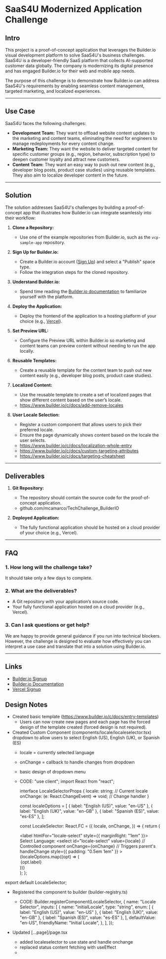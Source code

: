 # SaaS4U Modernized Application Challenge

## Intro

This project is a proof-of-concept application that leverages the Builder.io visual development platform to solve SaaS4U's business challenges. SaaS4U is a developer-friendly SaaS platform that collects AI-supported customer data globally. The company is modernizing its digital presence and has engaged Builder.io for their web and mobile app needs.

The purpose of this challenge is to demonstrate how Builder.io can address SaaS4U's requirements by enabling seamless content management, targeted marketing, and localized experiences.

---

## Use Case

SaaS4U faces the following challenges:

- **Development Team:** They want to offload website content updates to the marketing and content teams, eliminating the need for engineers to manage redeployments for every content change.
- **Marketing Team:** They want the website to deliver targeted content for specific customer groups (e.g., region, behavior, subscription type) to deepen customer loyalty and attract new customers.
- **Content Team:** They want an easy way to push out new content (e.g., developer blog posts, product case studies) using reusable templates. They also aim to localize developer content in the future.

---

## Solution

The solution addresses SaaS4U's challenges by building a proof-of-concept app that illustrates how Builder.io can integrate seamlessly into their workflow:

1. **Clone a Repository:**
   - Use one of the example repositories from Builder.io, such as the `vcp-sample-app` repository.

2. **Sign Up for Builder.io:**
   - Create a Builder.io account ([Sign Up](https://builder.io/signup)) and select a "Publish" space type.
   - Follow the integration steps for the cloned repository.

3. **Understand Builder.io:**
   - Spend time reading the [Builder.io documentation](https://builder.io/docs/) to familiarize yourself with the platform.

4. **Deploy the Application:**
   - Deploy the frontend of the application to a hosting platform of your choice (e.g., [Vercel](https://vercel.com/signup)).

5. **Set Preview URL:**
   - Configure the Preview URL within Builder.io so marketing and content teams can preview content without needing to run the app locally.

6. **Reusable Templates:**
   - Create a reusable template for the content team to push out new content easily (e.g., developer blog posts, product case studies).

7. **Localized Content:**
   - Use the reusable template to create a set of localized pages that show different content based on the user’s locale.
   - https://www.builder.io/c/docs/add-remove-locales
  

8. **User Locale Selection:**
   - Register a custom component that allows users to pick their preferred locale.
   - Ensure the page dynamically shows content based on the locale the user selects.
   - https://www.builder.io/c/docs/localization-whole-entry
   - https://www.builder.io/c/docs/custom-targeting-attributes
   - https://www.builder.io/c/docs/targeting-cheatsheet
---

## Deliverables

1. **Git Repository:**
   - The repository should contain the source code for the proof-of-concept application.
   - github.com/mcamarco/TechChallenge_BuilderIO

2. **Deployed Application:**
   - The fully functional application should be hosted on a cloud provider of your choice (e.g., Vercel).
   

---

## FAQ

### 1. How long will the challenge take?
It should take only a few days to complete.

### 2. What are the deliverables?
- A Git repository with your application’s source code.
- Your fully functional application hosted on a cloud provider (e.g., Vercel).

### 3. Can I ask questions or get help?
We are happy to provide general guidance if you run into technical blockers. However, the challenge is designed to evaluate how effectively you can interpret a use case and translate that into a solution using Builder.io.

--- 

## Links

- [Builder.io Signup](https://builder.io/signup)
- [Builder.io Documentation](https://builder.io/docs)
- [Vercel Signup](https://vercel.com/signup)

## Design Notes
- Created basic template (https://www.builder.io/c/docs/entry-templates)
  - Users can now create new pages and each page has the forced design of the template created (forced design is not required).
- Created Custom Component (components/locale/localeselector.tsx) dropdown to allow users to select English (US), English (UK), or Spanish (ES)
  - locale = currently selected language
  - onChange = callback to handle changes from dropdown
  - basic design of dropdown menu
  - CODE: 
          "use client";
      import React from "react";

      interface LocaleSelectorProps {
        locale: string; // Current locale
        onChange: (e: React.ChangeEvent<HTMLSelectElement>) => void; // Change handler
      }

      const localeOptions = [
        { label: "English (US)", value: "en-US" },
        { label: "English (UK)", value: "en-GB" },
        { label: "Spanish (ES)", value: "es-ES" },
      ];

      const LocaleSelector: React.FC<LocaleSelectorProps> = ({
        locale,
        onChange,
      }) => {
        return (
          <div>
            <label htmlFor="locale-select" style={{ marginRight: "1em" }}>
              Select Language:
            </label>
            <select
              id="locale-select"
              value={locale} // Controlled component
              onChange={onChange} // Triggers parent's handleChange
              style={{ padding: "0.5em 1em" }}
            >
              {localeOptions.map((opt) => (
                <option key={opt.value} value={opt.value}>
                  {opt.label}
                </option>
              ))}
            </select>
          </div>
        );
      };

export default LocaleSelector;
- Registered the component to builder (builder-registry.ts)
  - CODE:
    Builder.registerComponent(LocaleSelector, {
      name: "Locale Selector",
      inputs: [
        {
          name: "initialLocale",
          type: "string",
          enum: [
            { label: "English (US)", value: "en-US" },
            { label: "English (UK)", value: "en-GB" },
            { label: "Spanish (ES)", value: "es-ES" },
          ],
          defaultValue: "en-US",
          friendlyName: "Initial Locale",
        },
      ],
    });

- Updated [...page]/page.tsx
  - added localeselector to use state and handle onchange
  - replaced status content fetching with useEffect
  - 